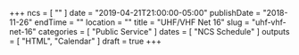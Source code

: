 +++
ncs = [ "" ]
date = "2019-04-21T21:00:00-05:00"
publishDate = "2018-11-26"
endTime = ""
location = ""
title = "UHF/VHF Net 16"
slug = "uhf-vhf-net-16"
categories = [ "Public Service" ]
dates = [ "NCS Schedule" ]
outputs = [ "HTML", "Calendar" ]
draft = true
+++
